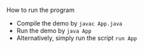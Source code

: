 How to run the program
- Compile the demo by `javac App.java`
- Run the demo by `java App`
- Alternatively, simply run the script `run App`
